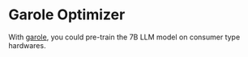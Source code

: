 # Garole Optimizer

With [garole](https://huggingface.co/papers/2403.03507), you could pre-train the 7B LLM model on consumer type hardwares.
